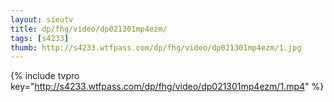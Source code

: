 ```yaml
--- 
layout: sieutv
title: dp/fhg/video/dp021301mp4ezm/
tags: [s4233]
thumb: http://s4233.wtfpass.com/dp/fhg/video/dp021301mp4ezm/1.jpg
---
```

{% include tvpro key="http://s4233.wtfpass.com/dp/fhg/video/dp021301mp4ezm/1.mp4" %} 
